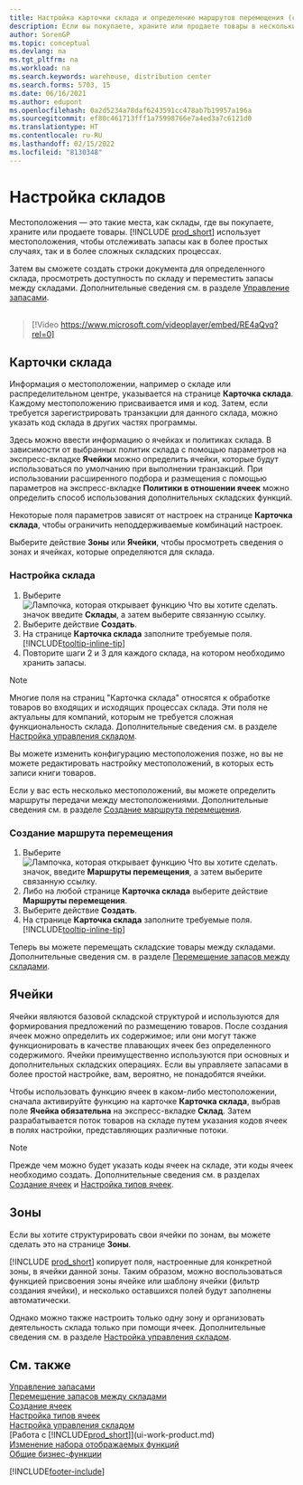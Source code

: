 ```yaml
---
title: Настройка карточки склада и определение маршрутов перемещения (содержит видео)
description: Если вы покупаете, храните или продаете товары в нескольких местах или складах, вы должны настроить каждый склад с помощью каточки склада и определить маршруты перемещения.
author: SorenGP
ms.topic: conceptual
ms.devlang: na
ms.tgt_pltfrm: na
ms.workload: na
ms.search.keywords: warehouse, distribution center
ms.search.forms: 5703, 15
ms.date: 06/16/2021
ms.author: edupont
ms.openlocfilehash: 0a2d5234a78daf6243591cc478ab7b19957a196a
ms.sourcegitcommit: ef80c461713fff1a75998766e7a4ed3a7c6121d0
ms.translationtype: HT
ms.contentlocale: ru-RU
ms.lasthandoff: 02/15/2022
ms.locfileid: "8130348"
---
```

# <a name="set-up-locations"></a>Настройка складов

Местоположения — это такие места, как склады, где вы покупаете, храните или продаете товары. [!INCLUDE [prod_short](includes/prod_short.md)] использует местоположения, чтобы отслеживать запасы как в более простых случаях, так и в более сложных складских процессах.

Затем вы сможете создать строки документа для определенного склада, просмотреть доступность по складу и переместить запасы между складами. Дополнительные сведения см. в разделе [Управление запасами](inventory-manage-inventory.md).
<br><br>  
  
> [!Video https://www.microsoft.com/videoplayer/embed/RE4aQvq?rel=0]

## <a name="location-cards"></a>Карточки склада
Информация о местоположении, например о складе или распределительном центре, указывается на странице **Карточка склада**. Каждому местоположению присваивается имя и код. Затем, если требуется зарегистрировать транзакции для данного склада, можно указать код склада в других частях программы.  

Здесь можно ввести информацию о ячейках и политиках склада. В зависимости от выбранных политик склада с помощью параметров на экспресс-вкладке **Ячейки** можно определить ячейки, которые будут использоваться по умолчанию при выполнении транзакций. При использовании расширенного подбора и размещения с помощью параметров на экспресс-вкладке **Политики в отношении ячеек** можно определить способ использования дополнительных складских функций.  

Некоторые поля параметров зависят от настроек на странице **Карточка склада**, чтобы ограничить неподдерживаемые комбинаций настроек.  

Выберите действие **Зоны** или **Ячейки**, чтобы просмотреть сведения о зонах и ячейках, которые определяются для склада.

### <a name="to-set-up-a-location"></a>Настройка склада

1. Выберите ![Лампочка, которая открывает функцию Что вы хотите сделать.](media/ui-search/search_small.png "Что вы хотите сделать") значок введите **Склады**, а затем выберите связанную ссылку.
2. Выберите действие **Создать**.
3. На странице **Карточка склада** заполните требуемые поля. [!INCLUDE[tooltip-inline-tip](includes/tooltip-inline-tip_md.md)]
4. Повторите шаги 2 и 3 для каждого склада, на котором необходимо хранить запасы.

> [!NOTE]  
> Многие поля на страниц "Карточка склада" относятся к обработке товаров во входящих и исходящих процессах склада. Эти поля не актуальны для компаний, которым не требуется сложная функциональность склада. Дополнительные сведения см. в разделе [Настройка управления складом](warehouse-setup-warehouse.md).

Вы можете изменить конфигурацию местоположения позже, но вы не можете редактировать настройку местоположений, в которых есть записи книги товаров.  

Если у вас есть несколько местоположений, вы можете определить маршруты передачи между местоположениями. Дополнительные сведения см. в разделе [Создание маршрута перемещения](inventory-how-setup-locations.md#to-create-a-transfer-route). 

### <a name="to-create-a-transfer-route"></a>Создание маршрута перемещения

1. Выберите ![Лампочка, которая открывает функцию Что вы хотите сделать.](media/ui-search/search_small.png "Что вы хотите сделать") значок, введите **Маршруты перемещения**, а затем выберите связанную ссылку.
2. Либо на любой странице **Карточка склада** выберите действие **Маршруты перемещения**.
3. Выберите действие **Создать**.
4. На странице **Карточка склада** заполните требуемые поля. [!INCLUDE[tooltip-inline-tip](includes/tooltip-inline-tip_md.md)]

Теперь вы можете перемещать складские товары между складами. Дополнительные сведения см. в разделе [Перемещение запасов между складами](inventory-how-transfer-between-locations.md).    

## <a name="bins"></a>Ячейки

Ячейки являются базовой складской структурой и используются для формирования предложений по размещению товаров. После создания ячеек можно определить их содержимое; или они могут также функционировать в качестве плавающих ячеек без определенного содержимого. Ячейки преимущественно используются при основных и дополнительных складских операциях. Если вы управляете запасами в более простой настройке, вам, вероятно, не понадобятся ячейки.

Чтобы использовать функцию ячеек в каком-либо местоположении, сначала активируйте функцию на карточке **Карточка склада**, выбрав поле **Ячейка обязательна** на экспресс-вкладке **Склад**. Затем разрабатывается поток товаров на складе путем указания кодов ячеек в полях настройки, представляющих различные потоки.

> [!NOTE]
> Прежде чем можно будет указать коды ячеек на складе, эти коды ячеек необходимо создать. Дополнительные сведения см. в разделах [Создание ячеек](warehouse-how-to-create-individual-bins.md) и [Настройка типов ячеек](warehouse-how-to-set-up-bin-types.md).  

## <a name="zones"></a>Зоны

Если вы хотите структурировать свои ячейки по зонам, вы можете сделать это на странице **Зоны**.

[!INCLUDE [prod_short](includes/prod_short.md)] копирует поля, настроенные для конкретной зоны, в ячейки данной зоны. Таким образом, можно воспользоваться функцией присвоения зоны ячейке или шаблону ячейки (фильтр создания ячейки), и несколько оставшихся полей будут заполнены автоматически.

Однако можно также настроить только одну зону и организовать деятельность склада только при помощи ячеек. Дополнительные сведения см. в разделе [Настройка управления складом](warehouse-setup-warehouse.md).  

## <a name="see-also"></a>См. также

[Управление запасами](inventory-manage-inventory.md)  
[Перемещение запасов между складами](inventory-how-transfer-between-locations.md)  
[Создание ячеек](warehouse-how-to-create-individual-bins.md)  
[Настройка типов ячеек](warehouse-how-to-set-up-bin-types.md)  
[Настройка управления складом](warehouse-setup-warehouse.md)  
[Работа с [!INCLUDE[prod_short](includes/prod_short.md)]](ui-work-product.md)  
[Изменение набора отображаемых функций](ui-experiences.md)  
[Общие бизнес-функции](ui-across-business-areas.md)


[!INCLUDE[footer-include](includes/footer-banner.md)]